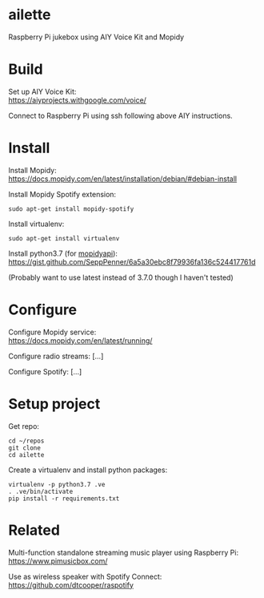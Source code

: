 # ailette
Raspberry Pi jukebox using AIY Voice Kit and Mopidy


# Build

Set up AIY Voice Kit:\
https://aiyprojects.withgoogle.com/voice/

Connect to Raspberry Pi using ssh following above AIY instructions.


# Install

Install Mopidy:\
https://docs.mopidy.com/en/latest/installation/debian/#debian-install

Install Mopidy Spotify extension:
```
sudo apt-get install mopidy-spotify
```

Install virtualenv:
```
sudo apt-get install virtualenv
```

Install python3.7 (for [mopidyapi](https://github.com/AsbjornOlling/mopidyapi)):\
https://gist.github.com/SeppPenner/6a5a30ebc8f79936fa136c524417761d

(Probably want to use latest instead of 3.7.0 though I haven't tested)


# Configure

Configure Mopidy service:\
https://docs.mopidy.com/en/latest/running/

Configure radio streams:
[...]

Configure Spotify:
[...]


# Setup project

Get repo:
```
cd ~/repos
git clone 
cd ailette
```

Create a virtualenv and install python packages:
```
virtualenv -p python3.7 .ve
. .ve/bin/activate
pip install -r requirements.txt
```


# Related

Multi-function standalone streaming music player using Raspberry Pi:
https://www.pimusicbox.com/

Use as wireless speaker with Spotify Connect:
https://github.com/dtcooper/raspotify
